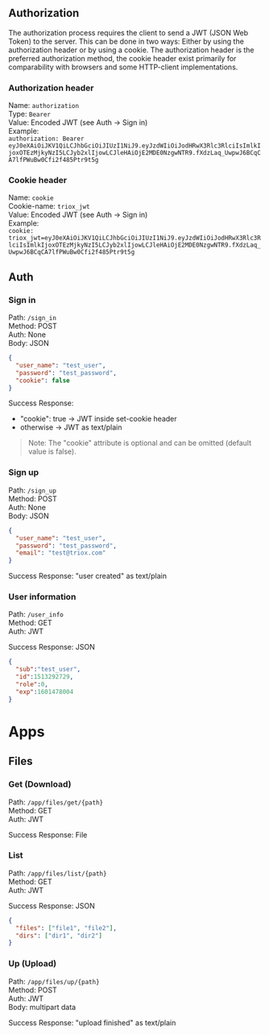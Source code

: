 ## Authorization
The authorization process requires the client to send a JWT (JSON Web Token) to the server. This can be done in two ways: Either by using the authorization header or by using a cookie. The authorization header is the preferred authorization method, the cookie header exist primarily for comparability with browsers and some HTTP-client implementations.

### Authorization header
Name: `authorization`  
Type: `Bearer`  
Value: Encoded JWT (see Auth -> Sign in)  
Example:  
`authorization: Bearer eyJ0eXAiOiJKV1QiLCJhbGciOiJIUzI1NiJ9.eyJzdWIiOiJodHRwX3Rlc3RlciIsImlkIjoxOTEzMjkyNzI5LCJyb2xlIjowLCJleHAiOjE2MDE0NzgwNTR9.fXdzLaq_UwpwJ6BCqCA7lfPWuBw0Cfi2f485Ptr9t5g`

### Cookie header
Name: `cookie`  
Cookie-name: `triox_jwt`  
Value: Encoded JWT (see Auth -> Sign in)  
Example:  
`cookie:  triox_jwt=eyJ0eXAiOiJKV1QiLCJhbGciOiJIUzI1NiJ9.eyJzdWIiOiJodHRwX3Rlc3RlciIsImlkIjoxOTEzMjkyNzI5LCJyb2xlIjowLCJleHAiOjE2MDE0NzgwNTR9.fXdzLaq_UwpwJ6BCqCA7lfPWuBw0Cfi2f485Ptr9t5g`

## Auth
### Sign in
Path: `/sign_in`  
Method: POST  
Auth: None  
Body: JSON
```json
{
  "user_name": "test_user",
  "password": "test_password",
  "cookie": false
}
```

Success Response:
 
+ "cookie": true -> JWT inside set-cookie header
+ otherwise -> JWT as text/plain

> Note: The "cookie" attribute is optional and can be omitted (default value is false).

### Sign up
Path: `/sign_up`  
Method: POST  
Auth: None  
Body: JSON
```json
{
  "user_name": "test_user",
  "password": "test_password",
  "email": "test@triox.com"
}
```

Success Response: "user created" as text/plain

### User information
Path: `/user_info`  
Method: GET  
Auth: JWT  

Success Response: JSON
```json
{
  "sub":"test_user",
  "id":1513292729,
  "role":0,
  "exp":1601478004
}
```

# Apps

## Files
### Get (Download)
Path: `/app/files/get/{path}`  
Method: GET  
Auth: JWT  

Success Response: File

### List
Path: `/app/files/list/{path}`  
Method: GET  
Auth: JWT  

Success Response: JSON
```json
{
  "files": ["file1", "file2"],
  "dirs": ["dir1", "dir2"]
}
```

### Up (Upload)
Path: `/app/files/up/{path}`  
Method: POST  
Auth: JWT  
Body: multipart data

Success Response: "upload finished" as text/plain
